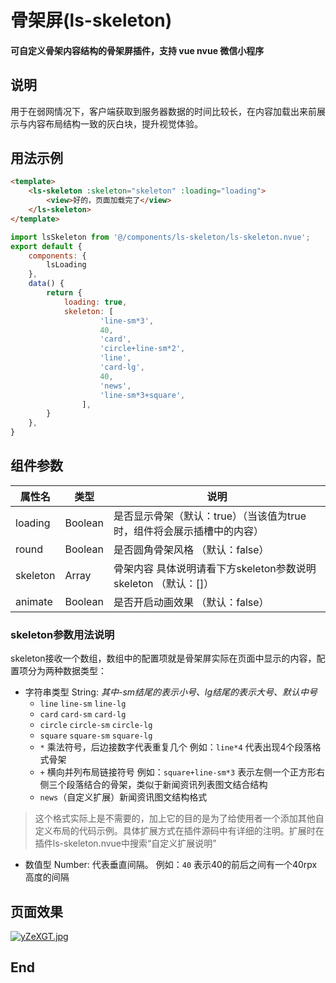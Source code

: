 
# 骨架屏(ls-skeleton)

#### 可自定义骨架内容结构的骨架屏插件，支持 vue nvue 微信小程序

## 说明
用于在弱网情况下，客户端获取到服务器数据的时间比较长，在内容加载出来前展示与内容布局结构一致的灰白块，提升视觉体验。


## 用法示例

```html
<template>
	<ls-skeleton :skeleton="skeleton" :loading="loading">
		<view>好的，页面加载完了</view>
	</ls-skeleton>
</template>
```

```js
import lsSkeleton from '@/components/ls-skeleton/ls-skeleton.nvue';
export default {
	components: {
		lsLoading
	},
	data() {
		return {
			loading: true,
			skeleton: [
					'line-sm*3',
					40,
					'card',
					'circle+line-sm*2',
					'line',
					'card-lg',
					40,
					'news',
					'line-sm*3+square',
				],
		}
	},
}
```
	
## 组件参数
|  属性名   | 类型  | 说明  |
|  ----  | ----  | ----  |
| loading  | Boolean | 是否显示骨架（默认：true）（当该值为true时，组件将会展示插槽中的内容） |
| round  | Boolean | 是否圆角骨架风格 （默认：false）|
| skeleton  | Array | 骨架内容 具体说明请看下方skeleton参数说明skeleton （默认：[]） |
| animate  | Boolean | 是否开启动画效果 （默认：false） |

### skeleton参数用法说明
skeleton接收一个数组，数组中的配置项就是骨架屏实际在页面中显示的内容，配置项分为两种数据类型：
+ 字符串类型 String:  *其中-sm结尾的表示小号、lg结尾的表示大号、默认中号*
    + `line` `line-sm` `line-lg`
    + `card` `card-sm` `card-lg`
    + `circle` `circle-sm` `circle-lg`
    + `square` `square-sm` `square-lg`
    + `*` 乘法符号，后边接数字代表重复几个  例如：`line*4` 代表出现4个段落格式骨架
    + `+` 横向并列布局链接符号  例如：`square+line-sm*3` 表示左侧一个正方形右侧三个段落结合的骨架，类似于新闻资讯列表图文结合结构
    + `news`（自定义扩展）新闻资讯图文结构格式
 > 这个格式实际上是不需要的，加上它的目的是为了给使用者一个添加其他自定义布局的代码示例。具体扩展方式在插件源码中有详细的注明。扩展时在插件ls-skeleton.nvue中搜索“自定义扩展说明”

+ 数值型 Number: 代表垂直间隔。 例如：`40`  表示40的前后之间有一个40rpx高度的间隔 


## 页面效果
[![yZeXGT.jpg](https://s3.ax1x.com/2021/02/01/yZeXGT.jpg)](https://imgchr.com/i/yZeXGT)

## End